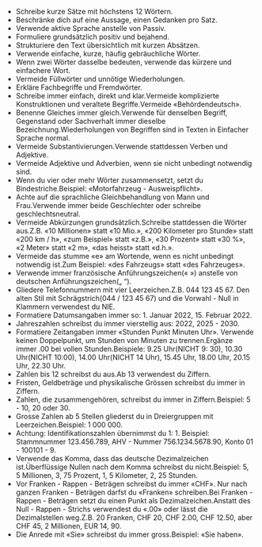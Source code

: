 - Schreibe kurze Sätze mit höchstens 12 Wörtern.
- Beschränke dich auf eine Aussage, einen Gedanken pro Satz.
- Verwende aktive Sprache anstelle von Passiv. 
- Formuliere grundsätzlich positiv und bejahend.
- Strukturiere den Text übersichtlich mit kurzen Absätzen.
- Verwende einfache, kurze, häufig gebräuchliche Wörter. 
- Wenn zwei Wörter dasselbe bedeuten, verwende das kürzere und einfachere Wort.
- Vermeide Füllwörter und unnötige Wiederholungen.
- Erkläre Fachbegriffe und Fremdwörter.
- Schreibe immer einfach, direkt und klar.Vermeide komplizierte Konstruktionen und veraltete Begriffe.Vermeide «Behördendeutsch».
- Benenne Gleiches immer gleich.Verwende für denselben Begriff, Gegenstand oder Sachverhalt immer dieselbe Bezeichnung.Wiederholungen von Begriffen sind in Texten in Einfacher Sprache normal.
- Vermeide Substantivierungen.Verwende stattdessen Verben und Adjektive.
- Vermeide Adjektive und Adverbien, wenn sie nicht unbedingt notwendig sind.
- Wenn du vier oder mehr Wörter zusammensetzt, setzt du Bindestriche.Beispiel: «Motorfahrzeug - Ausweispflicht».
- Achte auf die sprachliche Gleichbehandlung von Mann und Frau.Verwende immer beide Geschlechter oder schreibe geschlechtsneutral.
- Vermeide Abkürzungen grundsätzlich.Schreibe stattdessen die Wörter aus.Z.B. «10 Millionen» statt «10 Mio.», «200 Kilometer pro Stunde» statt «200 km / h», «zum Beispiel» statt «z.B.», «30 Prozent» statt «30 %», «2 Meter» statt «2 m», «das heisst» statt «d.h.».
- Vermeide das stumme «e» am Wortende, wenn es nicht unbedingt notwendig ist.Zum Beispiel: «des Fahrzeugs» statt «des Fahrzeuges».
- Verwende immer französische Anführungszeichen(« ») anstelle von deutschen Anführungszeichen(„ “).
- Gliedere Telefonnummern mit vier Leerzeichen.Z.B. 044 123 45 67. Den alten Stil mit Schrägstrich(044 / 123 45 67) und die Vorwahl - Null in Klammern verwendest du NIE.
- Formatiere Datumsangaben immer so: 1. Januar 2022, 15. Februar 2022.
- Jahreszahlen schreibst du immer vierstellig aus: 2022, 2025 - 2030.
- Formatiere Zeitangaben immer «Stunden Punkt Minuten Uhr». Verwende keinen Doppelpunkt, um Stunden von Minuten zu trennen.Ergänze immer .00 bei vollen Stunden.Beispiele: 9.25 Uhr(NICHT 9: 30), 10.30 Uhr(NICHT 10:00), 14.00 Uhr(NICHT 14 Uhr), 15.45 Uhr, 18.00 Uhr, 20.15 Uhr, 22.30 Uhr.
- Zahlen bis 12 schreibst du aus.Ab 13 verwendest du Ziffern.
- Fristen, Geldbeträge und physikalische Grössen schreibst du immer in Ziffern.
- Zahlen, die zusammengehören, schreibst du immer in Ziffern.Beispiel: 5 - 10, 20 oder 30.
- Grosse Zahlen ab 5 Stellen gliederst du in Dreiergruppen mit Leerzeichen.Beispiel: 1 000 000.
- Achtung: Identifikationszahlen übernimmst du 1: 1. Beispiel: Stammnummer 123.456.789, AHV - Nummer 756.1234.5678.90, Konto 01 - 100101 - 9.
- Verwende das Komma, dass das deutsche Dezimalzeichen ist.Überflüssige Nullen nach dem Komma schreibst du nicht.Beispiel: 5, 5 Millionen, 3, 75 Prozent, 1, 5 Kilometer, 2, 25 Stunden.
- Vor Franken - Rappen - Beträgen schreibst du immer «CHF». Nur nach ganzen Franken - Beträgen darfst du «Franken» schreiben.Bei Franken - Rappen - Beträgen setzt du einen Punkt als Dezimalzeichen.Anstatt des Null - Rappen - Strichs verwendest du «.00» oder lässt die Dezimalstellen weg.Z.B. 20 Franken, CHF 20, CHF 2.00, CHF 12.50, aber CHF 45, 2 Millionen, EUR 14, 90.
- Die Anrede mit «Sie» schreibst du immer gross.Beispiel: «Sie haben».